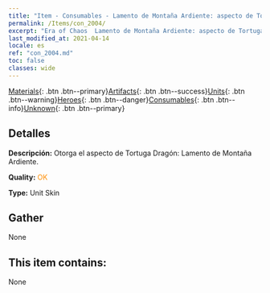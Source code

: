 ```yaml
---
title: "Item - Consumables - Lamento de Montaña Ardiente: aspecto de Tortuga Dragón"
permalink: /Items/con_2004/
excerpt: "Era of Chaos  Lamento de Montaña Ardiente: aspecto de Tortuga Dragón"
last_modified_at: 2021-04-14
locale: es
ref: "con_2004.md"
toc: false
classes: wide
---
```

 [Materials](/es/Items/){: .btn .btn--primary}[Artifacts](/es/Items/Artifacts/){: .btn .btn--success}[Units](/es/Items/Units/){: .btn .btn--warning}[Heroes](/es/Items/Heroes/){: .btn .btn--danger}[Consumables](/es/Items/Consumables/){: .btn .btn--info}[Unknown](/es/Items/Unknown/){: .btn .btn--primary}

## Detalles
 **Descripción:** Otorga el aspecto de Tortuga Dragón: Lamento de Montaña Ardiente.

 **Quality:** <span style="color: #FF8C00">OK</span>

 **Type:** Unit Skin

## Gather

  None

## This item contains:

  None

